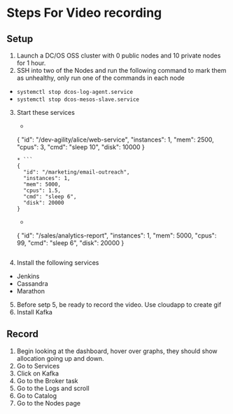 # Steps For Video recording

## Setup
1. Launch a DC/OS OSS cluster with 0 public nodes and 10 private nodes for 1 hour.
2. SSH into two of the Nodes and run the following command to mark them as unhealthy, only run one of the commands in each node
  * `systemctl stop dcos-log-agent.service`
  * `systemctl stop dcos-mesos-slave.service`
3. Start these services
   * ```
   {
     "id": "/dev-agility/alice/web-service",
     "instances": 1,
     "mem": 2500,
     "cpus": 3,
     "cmd": "sleep 10",
     "disk": 10000
   }
   ```
   * ```
   {
     "id": "/marketing/email-outreach",
     "instances": 1,
     "mem": 5000,
     "cpus": 1.5,
     "cmd": "sleep 6",
     "disk": 20000
   }
   ```
   * ```
   {
     "id": "/sales/analytics-report",
     "instances": 1,
     "mem": 5000,
     "cpus": 99,
     "cmd": "sleep 6",
     "disk": 20000
   }
   ```
4. Install the following services
  * Jenkins
  * Cassandra
  * Marathon
5. Before setp 5, be ready to record the video. Use cloudapp to create gif
6. Install Kafka

## Record
1. Begin looking at the dashboard, hover over graphs, they should show allocation going up and down.
2. Go to Services
3. Click on Kafka
4. Go to the Broker task
5. Go to the Logs and scroll
6. Go to Catalog
7. Go to the Nodes page
